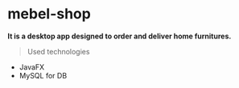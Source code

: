 # mebel-shop

**It is a desktop app designed to order and deliver home furnitures.**

>Used technologies
- JavaFX
- MySQL for DB
